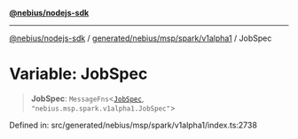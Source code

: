 [**@nebius/nodejs-sdk**](../../../../../../README.md)

***

[@nebius/nodejs-sdk](../../../../../../README.md) / [generated/nebius/msp/spark/v1alpha1](../README.md) / JobSpec

# Variable: JobSpec

> **JobSpec**: `MessageFns`\<[`JobSpec`](../interfaces/JobSpec.md), `"nebius.msp.spark.v1alpha1.JobSpec"`\>

Defined in: src/generated/nebius/msp/spark/v1alpha1/index.ts:2738
